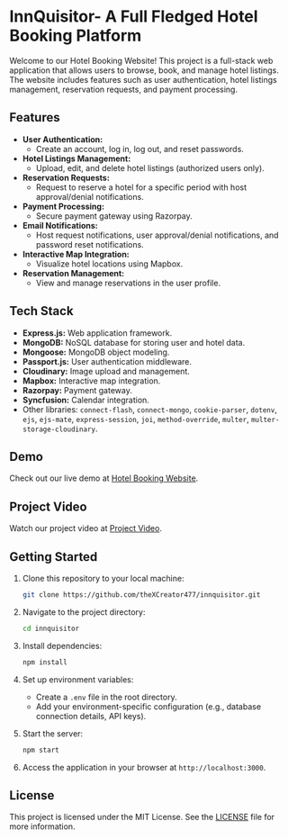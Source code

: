 # InnQuisitor- A Full Fledged Hotel Booking Platform

Welcome to our Hotel Booking Website! This project is a full-stack web application that allows users to browse, book, and manage hotel listings. The website includes features such as user authentication, hotel listings management, reservation requests, and payment processing.

## Features

- **User Authentication:**
  - Create an account, log in, log out, and reset passwords.
- **Hotel Listings Management:**
  - Upload, edit, and delete hotel listings (authorized users only).
- **Reservation Requests:**
  - Request to reserve a hotel for a specific period with host approval/denial notifications.
- **Payment Processing:**
  - Secure payment gateway using Razorpay.
- **Email Notifications:**
  - Host request notifications, user approval/denial notifications, and password reset notifications.
- **Interactive Map Integration:**
  - Visualize hotel locations using Mapbox.
- **Reservation Management:**
  - View and manage reservations in the user profile.

## Tech Stack

- **Express.js:** Web application framework.
- **MongoDB:** NoSQL database for storing user and hotel data.
- **Mongoose:** MongoDB object modeling.
- **Passport.js:** User authentication middleware.
- **Cloudinary:** Image upload and management.
- **Mapbox:** Interactive map integration.
- **Razorpay:** Payment gateway.
- **Syncfusion:** Calendar integration.
- Other libraries: `connect-flash`, `connect-mongo`, `cookie-parser`, `dotenv`, `ejs`, `ejs-mate`, `express-session`, `joi`, `method-override`, `multer`, `multer-storage-cloudinary`.

## Demo

Check out our live demo at [Hotel Booking Website](https://innquisitor.onrender.com).

## Project Video

Watch our project video at [Project Video](https://youtu.be/tvMy1AiOZxI?si=Rkl6r_ds9yUvJv_f).

## Getting Started

1. Clone this repository to your local machine:

   ```bash
   git clone https://github.com/theXCreator477/innquisitor.git
   ```

2. Navigate to the project directory:

   ```bash
   cd innquisitor
   ```

3. Install dependencies:

   ```bash
   npm install
   ```

4. Set up environment variables:
   - Create a `.env` file in the root directory.
   - Add your environment-specific configuration (e.g., database connection details, API keys).

5. Start the server:

   ```bash
   npm start
   ```

6. Access the application in your browser at `http://localhost:3000`.

## License

This project is licensed under the MIT License. See the [LICENSE](LICENSE) file for more information.
